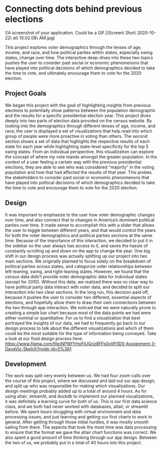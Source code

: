 # Connecting dots behind previous elections

![A screenshot of your application. Could be a GIF.](Screen\ Shot\ 2020-10-22\ at\ 10.02.08\ AM.jpg)

This project explores voter demographics through the lenses of age, income, and race, and how political parties within states, especially swing states, change over time. The interactive deep-dives into these two topics pushes the user to consider past social or economic phenomenons that have played into political decisions of which demographics decided to take the time to vote, and ultimately encourage them to vote for the 2020 election.

## Project Goals

We began this project with the goal of highlighting insights from previous elections to potentially show patterns between the population demographic and the results for a specific presidential election year. This project dives deeply into two parts of election data provided on the census website. By looking into the demographics through different lenses of age, income, and race, the user is displayed a set of visualizations that help read into which group of people were more proactive in voting than others. The second section shows a set of data that highlights the respective results of each state for each year while highlighting state-level specificity for the top 5 swing states. From an individual perspective, this visualization can explore the concept of where my vote stands amongst the greater population. In the context of a user feeling a certain way with the previous presidential elections, they are able to see who was considered “majority” in the voting population and how that had affected the results of that year. This probes the stakeholders to consider past social or economic phenomenons that have played into political decisions of which demographics decided to take the time to vote and encourage them to vote for the 2020 election.

## Design

It was important to emphasize to the user how voter demographic changes over time, and also connect that to changes in America’s dominant political parties over time. It made sense to accomplish this with a slider that allows the user to toggle between different years, and that would control the years for both the voter demographics and political parties sections at the same time. Because of the importance of this interaction, we decided to put it in the sidebar so the user always has access to it, and saves the hassle of constantly scrolling up and down on the app to change the year. 
One big shift in our design process was actually splitting up our project into two main sections. We originally planned to focus solely on the breakdown of political parties across states, and categorize voter relationships between left-leaning, swing, and right-leaning states. However, we found that the census data didn’t provide voter demographic data for individual states (except for 2010). Without this data, we realized there was no clear way to have political party data interact with voter data, and decided to split our interaction into two clear sections. In the long run, this decision paid off, because it pushes the user to consider two different, essential aspects of elections, and hopefully allow them to draw their own connections between the two through app interaction.
We noticed that we were naturally prone to creating a simple bar chart because most of the data points we had were either nominal or quantitative. For us to find a visualization that best portrayed the insights of our data, we had to frequently go back to our design process to talk about the different visualizations and which of them could be the most suitable for the type of information being conveyed.
Take a look at our fluid design process here: https://www.figma.com/file/NPWfYHoFIUGnz8FFp0yliP/IDS-Assignment-3-DavaViz-Sketch?node-id=0%3A1

## Development

The work was split very evenly between us. We had four zoom calls over the course of this project, where we discussed and laid out our app design, and split up who was responsible for making which visualizations. Our design meetings probably added up to a total of around 4 hours. As for using altair, streamlit, and duckdb to implement our planned visualizations, it was definitely a learning curve for both of us. This is our first data science class, and we both had never worked with databases, altair, or streamlit before. We spent hours struggling with virtual environment and data processing issues, and just learning and getting our first charts to work in general. After getting through those initial hurdles, it was mostly smooth sailing from there. The aspects that took the most time was data processing to ensure that the format we gave the altair chart functions was correct. We also spent a good amount of time thinking through our app design. Between the two of us, we probably put in a total of 40 hours into this project. 
